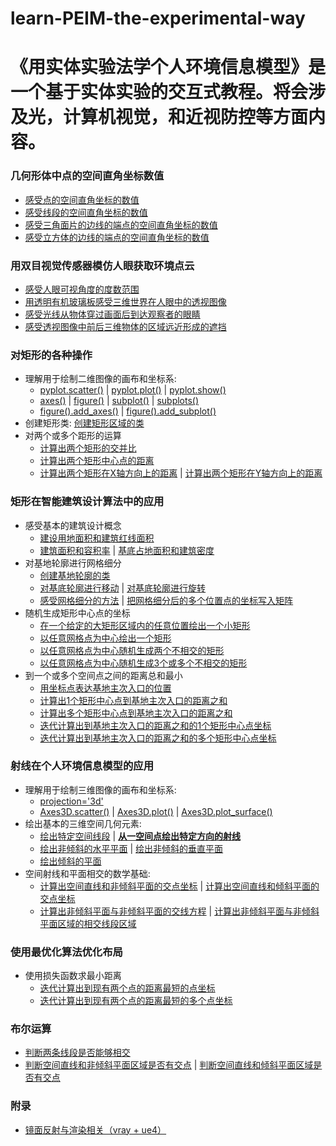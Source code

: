 # learn-PEIM-the-experimental-way

# 《用实体实验法学个人环境信息模型》是一个基于实体实验的交互式教程。将会涉及光，计算机视觉，和近视防控等方面内容。

### 几何形体中点的空间直角坐标数值

- [感受点的空间直角坐标的数值](/chapters/几何形体中点的空间直角坐标数值/感受点的空间直角坐标的数值.md)
- [感受线段的空间直角坐标的数值](/chapters/几何形体中点的空间直角坐标数值/感受线段的空间直角坐标的数值.md)
- [感受三角面片的边线的端点的空间直角坐标的数值](/chapters/几何形体中点的空间直角坐标数值/感受三角面片的边线的端点的空间直角坐标的数值.md)
- [感受立方体的边线的端点的空间直角坐标的数值](/chapters/几何形体中点的空间直角坐标数值/感受立方体的边线的端点的空间直角坐标的数值.md)

### 用双目视觉传感器模仿人眼获取环境点云

- [感受人眼可视角度的度数范围](/chapters/用双目视觉传感器模仿人眼获取环境点云/感受人眼可视角度的度数范围.md)
- [用透明有机玻璃板感受三维世界在人眼中的透视图像](/chapters/用双目视觉传感器模仿人眼获取环境点云/用透明有机玻璃板感受三维世界在人眼中的透视图像.md)
- [感受光线从物体穿过画面后到达观察者的眼睛](/chapters/用双目视觉传感器模仿人眼获取环境点云/感受光线从物体穿过画面后到达观察者的眼睛.md)
- [感受透视图像中前后三维物体的区域远近形成的遮挡](/chapters/用双目视觉传感器模仿人眼获取环境点云/感受透视图像中前后三维物体的区域远近形成的遮挡.md)

### 对矩形的各种操作

- 理解用于绘制二维图像的画布和坐标系: 
	- [pyplot.scatter()](/chapters/对矩形的各种操作/理解用于绘制二维图像的画布和坐标系/pyplot.scatter().md) | [pyplot.plot()](/chapters/对矩形的各种操作/理解用于绘制二维图像的画布和坐标系/pyplot.plot().md) | [pyplot.show()](/chapters/对矩形的各种操作/理解用于绘制二维图像的画布和坐标系/pyplot.show().md) 
	- [axes()](/chapters/对矩形的各种操作/理解用于绘制二维图像的画布和坐标系/axes().md) | [figure()](/chapters/对矩形的各种操作/理解用于绘制二维图像的画布和坐标系/figure().md) | [subplot()](/chapters/对矩形的各种操作/理解用于绘制二维图像的画布和坐标系/subplot().md) | [subplots()](/chapters/对矩形的各种操作/理解用于绘制二维图像的画布和坐标系/subplots().md) 
	- [figure().add_axes()](/chapters/对矩形的各种操作/理解用于绘制二维图像的画布和坐标系/figure().add_axes().md) | [figure().add_subplot()](/chapters/对矩形的各种操作/理解用于绘制二维图像的画布和坐标系/figure().add_subplot().md) 
- 创建矩形类: [创建矩形区域的类](/chapters/对矩形的各种操作/创建矩形类/创建矩形区域的类.md) 
- 对两个或多个距形的运算
	- [计算出两个矩形的交并比](/chapters/对矩形的各种操作/对两个或多个距形的运算/计算出两个矩形的交并比.md)
	- [计算出两个矩形中心点的距离](/chapters/对矩形的各种操作/对两个或多个距形的运算/计算出两个矩形中心点的距离.md) 
	- [计算出两个矩形在X轴方向上的距离](/chapters/对矩形的各种操作/对两个或多个距形的运算/计算出两个矩形在X轴方向上的距离.md) | [计算出两个矩形在Y轴方向上的距离](/chapters/对矩形的各种操作/对两个或多个距形的运算/计算出两个矩形在Y轴方向上的距离.md)

### 矩形在智能建筑设计算法中的应用

- 感受基本的建筑设计概念
	- [建设用地面积和建筑红线面积](/chapters/矩形在智能建筑设计算法中的应用/感受基本的建筑设计概念/建设用地面积和建筑红线面积.md) 
	- [建筑面积和容积率](/chapters/矩形在智能建筑设计算法中的应用/感受基本的建筑设计概念/建筑面积和容积率.md) | [基底占地面积和建筑密度](/chapters/矩形在智能建筑设计算法中的应用/感受基本的建筑设计概念/基底占地面积和建筑密度.md) 
- 对基地轮廓进行网格细分
	- [创建基地轮廓的类](/chapters/矩形在智能建筑设计算法中的应用/对基地轮廓进行网格细分/创建基地轮廓的类.md) 
	- [对基底轮廓进行移动](/chapters/矩形在智能建筑设计算法中的应用/对基地轮廓进行网格细分/对基底轮廓进行移动.md) | [对基底轮廓进行旋转](/chapters/矩形在智能建筑设计算法中的应用/对基地轮廓进行网格细分/对基底轮廓进行旋转.md) 
	- [感受网格细分的方法](/chapters/矩形在智能建筑设计算法中的应用/对基地轮廓进行网格细分/感受网格细分的方法.md) | [把网格细分后的多个位置点的坐标写入矩阵](/chapters/矩形在智能建筑设计算法中的应用/对基地轮廓进行网格细分/把网格细分后的多个位置点的坐标写入矩阵.md) 
- 随机生成矩形中心点的坐标
	- [在一个给定的大矩形区域内的任意位置绘出一个小矩形](/chapters/矩形在智能建筑设计算法中的应用/随机生成矩形中心点的坐标/在一个给定的大矩形区域内的任意位置绘出一个小矩形.md)
	- [以任意网格点为中心绘出一个矩形](/chapters/矩形在智能建筑设计算法中的应用/随机生成矩形中心点的坐标/以任意网格点为中心绘出一个矩形.md)
	- [以任意网格点为中心随机生成两个不相交的矩形](/chapters/矩形在智能建筑设计算法中的应用/随机生成矩形中心点的坐标/以任意网格点为中心随机生成两个不相交的矩形.md)
	- [以任意网格点为中心随机生成3个或多个不相交的矩形](/chapters/矩形在智能建筑设计算法中的应用/随机生成矩形中心点的坐标/以任意网格点为中心随机生成3个或多个不相交的矩形.md)
- 到一个或多个空间点之间的距离总和最小
	- [用坐标点表达基地主次入口的位置](/chapters/矩形在智能建筑设计算法中的应用/到一个或多个空间点之间的距离总和最小/用坐标点表达基地主次入口的位置.md)
	- [计算出1个矩形中心点到基地主次入口的距离之和](/chapters/矩形在智能建筑设计算法中的应用/到一个或多个空间点之间的距离总和最小/计算出1个矩形中心点到基地主次入口的距离之和.md)
	- [计算出多个矩形中心点到基地主次入口的距离之和](/chapters/矩形在智能建筑设计算法中的应用/到一个或多个空间点之间的距离总和最小/计算出多个矩形中心点到基地主次入口的距离之和.md)
	- [迭代计算出到基地主次入口的距离之和的1个矩形中心点坐标](/chapters/矩形在智能建筑设计算法中的应用/到一个或多个空间点之间的距离总和最小/迭代计算出到基地主次入口的距离之和的1个矩形中心点坐标.md)
	- [迭代计算出到基地主次入口的距离之和的多个矩形中心点坐标](/chapters/矩形在智能建筑设计算法中的应用/到一个或多个空间点之间的距离总和最小/迭代计算出到基地主次入口的距离之和的多个矩形中心点坐标.md)

### 射线在个人环境信息模型的应用

- 理解用于绘制三维图像的画布和坐标系: 
	- [projection='3d'](/chapters/射线在个人环境信息模型的应用/理解用于绘制三维图像的画布和坐标系/projection='3d'.md)
	- [Axes3D.scatter()](/chapters/射线在个人环境信息模型的应用/理解用于绘制三维图像的画布和坐标系/Axes3D.scatter().md) | [Axes3D.plot()](/chapters/射线在个人环境信息模型的应用/理解用于绘制三维图像的画布和坐标系/Axes3D.plot().md) | [Axes3D.plot_surface()](/chapters/射线在个人环境信息模型的应用/理解用于绘制三维图像的画布和坐标系/Axes3D.plot_surface().md) 
- 绘出基本的三维空间几何元素:
	- [绘出特定空间线段](/chapters/射线在个人环境信息模型的应用/绘出基本的三维空间几何元素/绘出特定空间线段.md) | [**从一空间点绘出特定方向的射线**](/chapters/射线在个人环境信息模型的应用/绘出基本的三维空间几何元素/从一空间点绘出特定方向的射线.md)  
	- [绘出非倾斜的水平平面](/chapters/射线在个人环境信息模型的应用/绘出基本的三维空间几何元素/绘出非倾斜的水平平面.md) | [绘出非倾斜的垂直平面](/chapters/射线在个人环境信息模型的应用/绘出基本的三维空间几何元素/绘出非倾斜的垂直平面.md) 
	- [绘出倾斜的平面](/chapters/射线在个人环境信息模型的应用/绘出基本的三维空间几何元素/绘出倾斜的平面.md) 
- 空间射线和平面相交的数学基础:
	- [计算出空间直线和非倾斜平面的交点坐标](/chapters/射线在个人环境信息模型的应用/空间射线和平面相交的数学基础/计算出空间直线和非倾斜平面的交点坐标.md) | [计算出空间直线和倾斜平面的交点坐标](/chapters/射线在个人环境信息模型的应用/空间射线和平面相交的数学基础/计算出空间直线和倾斜平面的交点坐标.md)
	- [计算出非倾斜平面与非倾斜平面的交线方程](/chapters/射线在个人环境信息模型的应用/空间射线和平面相交的数学基础/计算出非倾斜平面与非倾斜平面的交线方程.md) | [计算出非倾斜平面与非倾斜平面区域的相交线段区域](/chapters/射线在个人环境信息模型的应用/空间射线和平面相交的数学基础/计算出非倾斜平面与非倾斜平面区域的相交线段区域.md)

### 使用最优化算法优化布局

- 使用损失函数求最小距离
	- [迭代计算出到现有两个点的距离最短的点坐标](/chapters/使用最优化算法优化布局/使用损失函数求最小距离/迭代计算出到现有两个点的距离最短的点坐标.md)
	- [迭代计算出到现有两个点的距离最短的多个点坐标](/chapters/使用最优化算法优化布局/使用损失函数求最小距离/迭代计算出到现有两个点的距离最短的多个点坐标.md)

### 布尔运算
- [判断两条线段是否能够相交](/chapters/布尔运算/判断两条线段是否能够相交.md)
- [判断空间直线和非倾斜平面区域是否有交点](/chapters/布尔运算/判断空间直线和非倾斜平面区域是否有交点.md) | [判断空间直线和倾斜平面区域是否有交点](/chapters/布尔运算/判断空间直线和倾斜平面区域是否有交点.md)

### 附录

- [镜面反射与渲染相关（vray + ue4）](/chapters/.md)




